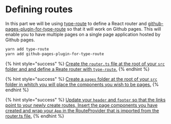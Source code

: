 # Defining routes

In this part we will be using [type-route](https://github.com/typehero/type-route) to define a React router and [github-pages-plugin-for-type-route](https://github.com/garronej/github-pages-plugin-for-type-route) so that it will work on Github pages. This will enable you to have multiple pages on a single page application hosted by Github pages.

```bash
yarn add type-route
yarn add github-pages-plugin-for-type-route
```

{% hint style="success" %}
[Create the `router.ts` file at the root of your `src` folder and and define a Reate router with `type-route`.](https://github.com/thieryw/crispy-octo-bassoon/commit/2cf3534596ba7a41fadc8c959b21aa3084eeeef0)
{% endhint %}

{% hint style="success" %}
[Create a `pages` folder at the root of your `src` folder in whitch you will place the components you wish to be pages.](https://github.com/thieryw/crispy-octo-bassoon/commit/08998714b9b2871dc0194b428dfad28f04dbf853)
{% endhint %}

{% hint style="success" %}
[Update your `header` and `footer` so that the links point to your newly create routes, Insert the page components you have created and wrap your `App` in the RouteProvider that is imported from the router.ts file.](https://github.com/thieryw/crispy-octo-bassoon/commit/d81a6598c68f06dd5fa27b9fa02589637b3b8f52)
{% endhint %}
